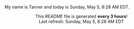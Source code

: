 My name is Tanner and today is Sunday, May 5, 8:28 AM EDT.

<p align="center">This <i>README</i> file is generated <b>every 3 hours</b>!</br>Last refresh: Sunday, May 5, 8:28 AM EDT<br /></p>
